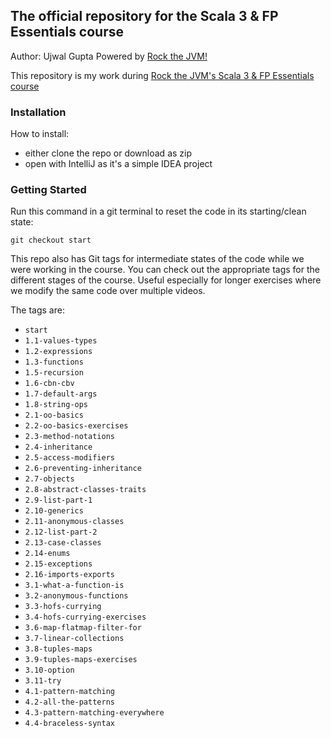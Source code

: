 
## The official repository for the Scala 3 & FP Essentials course
Author: Ujwal Gupta
Powered by [Rock the JVM!](rockthejvm.com)

This repository is my work during  [Rock the JVM's Scala 3 & FP Essentials course](https://rockthejvm.com/course/scala)

### Installation

How to install:
- either clone the repo or download as zip
- open with IntelliJ as it's a simple IDEA project

### Getting Started

Run this command in a git terminal to reset the code in its starting/clean state:

```
git checkout start
```

This repo also has Git tags for intermediate states of the code while we were working in the course. You can check out the appropriate tags for the different stages of the course. Useful especially for longer exercises where we modify the same code over multiple videos.

The tags are:

* `start`
* `1.1-values-types`
* `1.2-expressions`
* `1.3-functions`
* `1.5-recursion`
* `1.6-cbn-cbv`
* `1.7-default-args`
* `1.8-string-ops`
* `2.1-oo-basics`
* `2.2-oo-basics-exercises`
* `2.3-method-notations`
* `2.4-inheritance`
* `2.5-access-modifiers`
* `2.6-preventing-inheritance`
* `2.7-objects`
* `2.8-abstract-classes-traits`
* `2.9-list-part-1`
* `2.10-generics`
* `2.11-anonymous-classes`
* `2.12-list-part-2`
* `2.13-case-classes`
* `2.14-enums`
* `2.15-exceptions`
* `2.16-imports-exports`
* `3.1-what-a-function-is`
* `3.2-anonymous-functions`
* `3.3-hofs-currying`
* `3.4-hofs-currying-exercises`
* `3.6-map-flatmap-filter-for`
* `3.7-linear-collections`
* `3.8-tuples-maps`
* `3.9-tuples-maps-exercises`
* `3.10-option`
* `3.11-try`
* `4.1-pattern-matching`
* `4.2-all-the-patterns`
* `4.3-pattern-matching-everywhere`
* `4.4-braceless-syntax`
